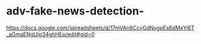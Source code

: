 # adv-fake-news-detection-
https://docs.google.com/spreadsheets/d/17mVAn6CcyGdNxgpEs6dMxYi6T_aGmaENgUip34ghHEo/edit#gid=0
